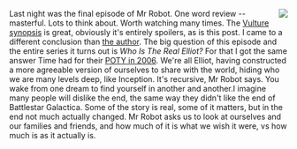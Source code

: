 <img src="http://scripting.com/images/2019/12/23/you.png" border="0" align="right">Last night was the final episode of Mr Robot. One word review -- masterful. Lots to think about. Worth watching many times. The <a href="https://www.vulture.com/2019/12/mr-robot-series-finale-recap-season-4-episode-12-and-13.html">Vulture synopsis</a> is great, obviously it's entirely spoilers, as is this post. I came to a different conclusion than <a href="https://www.vulture.com/author/vikram-murthi/">the author</a>. The big question of this episode and the entire series it turns out is <i>Who Is The Real Elliot?</i> For that I got the same answer Time had for their <a href="https://en.wikipedia.org/wiki/You_(Time_Person_of_the_Year)">POTY in 2006</a>. We're all Elliot, having constructed a more agreeable version of ourselves to share with the world, hiding who we are many levels deep, like Inception. It's recursive, Mr Robot says. You wake from one dream to find yourself in another and another.I imagine many people will dislike the end, the same way they didn't like the end of Battlestar Galactica. Some of the story is real, some of it matters, but in the end not much actually changed. Mr Robot asks us to look at ourselves and our families and friends, and how much of it is what we wish it were, vs how much is as it actually is. 
